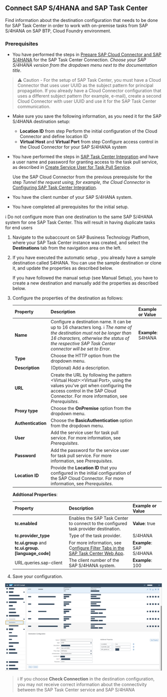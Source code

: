 ## Connect SAP S/4HANA and SAP Task Center

Find information about the destination configuration that needs to be done for SAP Task Center in order to work with on-premise tasks from SAP S/4HANA on SAP BTP, Cloud Foundry environment.

### Prerequisites

* You have performed the steps in [Prepare SAP Cloud Connector and SAP S/4HANA](https://help.sap.com/docs/SAP_S4HANA_ON-PREMISE/0f18dddf28764f5b807ecd80549044cc/5c6cf3d9e754468fbd6b3f5073fe085f.html?version=latest) for the SAP Task Center Connection. *Choose your SAP S/4HANA version from the dropdown menu next to the documentation title*.

> ⚠ Caution -
For the setup of SAP Task Center, you must have a Cloud Connector that uses user UUID as the subject pattern for principal propagation. If you already have a Cloud Connector configuration that uses a different subject pattern (for example, e-mail), create a second Cloud Connector with user UUID and use it for the SAP Task Center communication.

* Make sure you save the following information, as you need it for the SAP S/4HANA destination setup:

    * **Location ID** from step Perform the initial configuration of the Cloud Connector and define location ID
    * **Virtual Host** and **Virtual Port** from step Configure access control in the Cloud Connector for your SAP S/4HANA system

* You have performed the steps in [SAP Task Center Integration](https://help.sap.com/viewer/0f18dddf28764f5b807ecd80549044cc/latest/en-US/1da230b82a984cda85d0041e13060a87.html) and have a user name and password for granting access to the task pull service, as described in [Create Service User for Task Pull Service](https://help.sap.com/viewer/0f18dddf28764f5b807ecd80549044cc/latest/en-US/229c5a1f659341efa2bb6205159d6209.html).

     Use the SAP Cloud Connector from the previous prerequisite for the step *Tunnel the request using, for example, the Cloud Connector* in [Configuring SAP Task Center Integration](https://help.sap.com/viewer/0f18dddf28764f5b807ecd80549044cc/latest/en-US/5117f21ef28f4e698d99fe3fdbc1be2a.html).

* You have the client number of your SAP S/4HANA system.

* You have completed all prerequisites for the initial setup.

ℹ Do not configure more than one destination to the same SAP S/4HANA system for one SAP Task Center. This will result in having duplicate tasks for end users 

1. Navigate to the subaccount on SAP Business Technology Platfrom, where your SAP Task Center instance was created, and select the **Destinations** tab from the navigation area on the left.

2. If you have executed the automatic setup , you already have a sample destination called S4HANA. You can use the sample destination or clone it, and update the properties as described below.

    If you have followed the manual setup (see Manual Setup), you have to create a new destination and manually add the properties as described below.

3. Configure the properties of the destination as follows:
    
    | Property | Description | Example or Value
    |---|---|---
    | **Name** | Configure a destination name. It can be up to 16 characters long. ℹ *The name of the destination must not be longer than 16 characters, otherwise the status of the respective SAP Task Center connector will be set to Error.* | **Example**: S4HANA
    | **Type** | Choose the HTTP option from the dropdown menu. |
    | **Description** | (Optional) Add a description. |
    | **URL** | Create the URL by following the pattern \<Virtual Host>:\<Virtual Port>, using the values you've got when configuring the access control in the SAP Cloud Connector. For more information, see *Prerequisites*. |
    | **Proxy type** | Choose the **OnPremise** option from the dropdown menu. |
    | **Authentication** | Choose the **BasicAuthentication** option from the dropdown menu. |
    | **User** | Add the service user for task pull service. For more information, see *Prerequisites*. |
    | **Password** | Add the password for the service user for task pull service. For more information, see *Prerequisites*. |
    | **Location ID** | Provide the **Location ID** that you configured in the initial configuration of the SAP Cloud Connector. For more information, see *Prerequisites*. |
    

    **Addtional Properties**:
    
    | Property | Description | Example or Value
    |---|---|---
    | **tc.enabled** | Enables the SAP Task Center to connect to the configured task provider destination. | **Value**: true
    | **tc.provider_type** | Type of the task provider. | S/4HANA
    |**tc.ui.group** and **tc.ui.group.[language_code]** | For more information, see C[onfigure Filter Tabs in the SAP Task Center Web App](). | **Example**: SAP S/4HANA 
    | URL.queries.sap-client | The client number of the SAP S/4HANA system. | **Example**: 100

4. Save your configuration.

![BTP destination set up](images/btp_s4h_destination.png)

> ℹ If you choose **Check Connection** in the destination configuration, you may not receive correct information about the connectivity between the SAP Task Center service and SAP S/4HANA 


